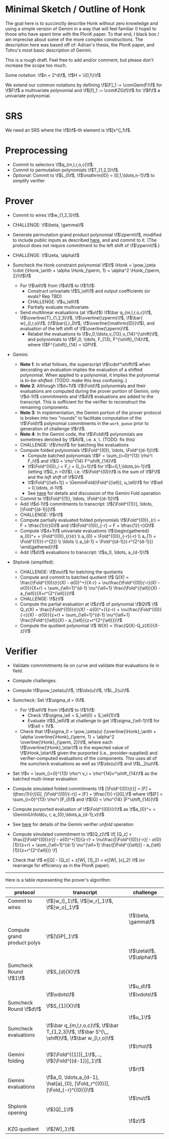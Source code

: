 # Minimal Sketch / Outline of Honk

The goal here is to succinctly describe Honk without zero knowledge and using a simple version of Gemini in a way that will feel familiar (I hope) to those who have spent time with the PlonK paper. To that end, I black box / am imprecise about some of the more complex constructions. The description here was based off of: Adrian's thesis, the PlonK paper, and Tohru's most basic description of Gemini.

This is a rough draft. Feel free to add and/or comment, but please don't increase the scope too much.

Some notation:
\f$n = 2^d\f$, \f$H = \{0,1\}\f$

We extend our common notations by defining \f$[F]_1 := \comGem(F)\f$ for \f$F\f$ a multivariate polynomial and \f$[f]_1 := \comKZG(f)\f$ for \f$f\f$ a univariate polynomial.

# SRS
We need an SRS where the \f$i\f$-th element is \f$[x^i]_1\f$.

# Preprocessing
- Commit to selectors \f$q_{m,l,r,o,c}\f$.
- Commit to permutation polynomials \f$T_{1,2,3}\f$.
- _Optional_: Commit to \f$L_0\f$, \f$\mathrm{ID} = [0,1,\ldots,n-1]\f$ to simplify verifier

# Prover
- Commit to wires \f$w_{1,2,3}\f$.
- CHALLENGE: \f$\beta, \gamma\f$
- Generate permutation grand product polynomial \f$\zperm\f$, modified to include public inputs as described [here](https://raw.githubusercontent.com/arielgabizon/plonk-addendum/master/plonk-pubinputs.pdf), and and commit to it. (The protocol does not require commitment to the left shift of \f$\zperm\f$.)
- CHALLENGE: \f$\zeta, \alpha\f$
- Sumcheck the Honk constraint polynomial \f$\f$ \Honk = \pow_\zeta \cdot (\Honk_\arith + \alpha \Honk_{\perm, 1} + \alpha^2 \Honk_{\perm, 2})\f$\f$
  - For \f$\ell\f$ from \f$d\f$ to \f$1\f$:
    - Construct univariate \f$S_\ell\f$ and output coefficients (or evals? Rep TBD)
    - CHALLENGE: \f$u_\ell\f$
    - Partially evaluate multivariate.
  - Send multilinear evaluations (at \f$u\f$) \f$\bar q_{m,l,r,o,c}\f$, \f$\overline{T}_{1,2,3}\f$, \f$\overline{\zperm}\f$, \f$\bar{ w}_{l,r,o}\f$, (\f$\bar{L}_0\f$, \f$\overline{\mathrm{ID}}\f$), and evaluation of the left shift of \f$\overline{\zperm}\f$. 
    - Relabel the evaluations to \f$v_0,\ldots,v_{13},v_{14}^{\shift}\f$, and polynomials to \f$F_0, \ldots, F_{13}, F^{\shift}_{14}\f$, where \f$F^{\shift}_{14} = \GP\f$.
- Gemini:
  - **Note 1**: In what follows, the superscript \f$\cdot^\shift\f$ when decorating an evaluation implies the evaluation of a shifted polynomial. When applied to a polynomial, it implies the polynomial is *to-be-shifted*. (TODO: make this less confusing..)
  - **Note 2**: Although \f$d+1\f$ \f$\Fold\f$ polynomials and their evaluations are computed during the prover portion of Gemini, only \f$d-1\f$ commitments and \f$d\f$ evaluations are added to the transcript. This is sufficient for the verifier to reconstruct the remaining components.
  - **Note 3**: In implementation, the Gemini portion of the prover protocol is broken into two "rounds" to facilitate computation of the \f$\Fold\f$ polynomial commitments in the `work_queue` prior to generation of challenge \f$r\f$.
  - **Note 4**: In the Gemini code, the \f$\Fold\f$ polynomials are sometimes denoted by \f$A\f$, i.e. `A_l`. (TODO: fix this)
  - CHALLENGE: \f$\rho\f$ for batching the evaluations
  - Compute folded polynomials \f$\Fold^{(0)}, \ldots, \Fold^{(d-1)}\f$:
    - Compute batched polynomials \f$F = \sum_{i=0}^{13} \rho^i F_i\f$ and \f$G = \rho^{14} F^\shift_{14}\f$
    - \f$\Fold^{(0)}_i = F_i + G_{i+1}\f$ for \f$i=0,1,\ldots,{n-1}\f$ (letting \f$G_n =0\f$), i.e. \f$\Fold^{(0)}\f$ is the sum of \f$F\f$ and the *left shift* of \f$G\f$
    - \f$\Fold^{(\ell+1)} = \GeminiFold(\Fold^{(\ell)}, u_\ell)\f$ for \f$\ell = 0,\ldots, d-1\f$
    - See [here](https://hackmd.io/VpdZslmHRy-j11qnkebLnA?view) for details and discussion of the Gemini Fold operation
  - Commit to \f$\Fold^{(1)}, \ldots, \Fold^{(d-1)}\f$
  - Add \f$d-1\f$ commitments to transcript: \f$[\Fold^{(1)}], \ldots, [\Fold^{(d-1)}]\f$
  - CHALLENGE: \f$r\f$
  - Compute partially evaluated folded polynomials
    \f$\Fold^{(0)}_{r} = F + \tfrac{1}{r}G\f$ and \f$\Fold^{(0)}_{-r} = F + \tfrac{1}{-r}G\f$
  - Compute \f$d+1\f$ univariate evaluations 
    \f$\begin{gathered}
    a_{0}^+ = \Fold^{(0)}_{r}(r) \\
    a_{0} = \Fold^{(0)}_{-r}(-r) \\
    a_{1} = \Fold^{(1)}(-r^{2}) \\
    \ldots \\
    a_{d-1} = \Fold^{(d-1)}(-r^{2^{d-1}})
    \end{gathered}\f$
  - Add \f$d\f$ evaluations to transcript: \f$a_0, \ldots, a_{d-1}\f$
  
- Shplonk (simplifed):
    - CHALLENGE: \f$\nu\f$ for batching the quotients
    - Compute and commit to batched quotient 
        \f$ Q(X) = \frac{\Fold^{(0)}_{r}(X) - a_{0}^+}{X-r} + \nu\frac{\Fold^{(0)}_{-r}(X) - a_{0}}{X+r} + \sum_{\ell=1}^{d-1} \nu^{\ell+1} \frac{\Fold^{(\ell)}(X) - a_{\ell}}{X+r^{2^{\ell}}}\f$
    - CHALLENGE: \f$z\f$ 
    - Compute the partial evaluation at \f$z\f$ of polynomial \f$Q\f$ 
        \f$ Q_z(X) =  \frac{\Fold^{(0)}_{r}(X) - a_{0}^+}{z-r} + \nu\frac{\Fold^{(0)}_{-r}(X) - a_{0}}{z+r} + \sum_{\ell=1}^{d-1} \nu^{\ell+1} \frac{\Fold^{(\ell)}(X) - a_{\ell}}{z+r^{2^{\ell}}}\f$
    - Compute the quotient polynomial
        \f$ W(X) = \frac{Q(X)-Q_z(X)}{X-z}\f$

    

# Verifier
- Validate commmitments lie on curve and validate that evaluations lie in field.
- Compute challenges.
- Compute \f$\pow_\zeta(u)\f$, \f$\idx(u)\f$, \f$L_2(u)\f$.
- Sumcheck: Set \f$\sigma_d = 0\f$. 
  - For \f$\ell\f$ from \f$d\f$ to \f$1\f$:
    - Check \f$\sigma_\ell = S_\ell(0) + S_\ell(1)\f$
    - Evaluate \f$S_\ell\f$ at challenge to get \f$\sigma_{\ell-1}\f$ for \f$\ell > 1\f$.
  - Check that \f$\sigma_0 = \pow_\zeta(u) (\overline{\Honk}_\arith +
                                          \alpha \overline{\Honk}_{\perm, 1} + \alpha^2 \overline{\Honk}_{\perm, 2})\f$, 
    where each \f$\overline{\Honk}_\star\f$ is the expected value of \f$\Honk_\star\f$ given the purported (i.e., provider-supplied) and verifier-computed evaluations of the components. This uses all of the sumcheck evaluations as well as \f$\idx(u)\f$ and \f$L_2(u)\f$.
- Set \f$v = \sum_{i=0}^{13} \rho^i v_i + \rho^{14}v^\shift_{14}\f$ as the batched multi-linear evaluation
- Compute simulated folded commitments 
    \f$  [\Fold^{(0)}_{r}] = [F] + \tfrac{1}{r}[G], [\Fold^{(0)}_{-r}] = [F] + \tfrac{1}{-r}[G],\f$
    where \f$[F] = \sum_{i=0}^{13} \rho^i [F_i]\f$ and \f$[G] = \rho^{14} [F^\shift_{14}]\f$
- Compute purported evaluation of \f$\Fold^{(0)}(r)\f$ as \f$a_{0}^+ = \GeminiUnfold(u, r, a_{0},\ldots,a_{d-1},v)\f$
- See [here](https://hackmd.io/VpdZslmHRy-j11qnkebLnA?view) for details of the Gemini verifier *unfold* operation
- Compute simulated commitment to \f$[Q_z]\f$ 
    \f[
      [Q_z] =  \frac{[\Fold^{(0)}_{r}] - a_{0}^+[1]}{z-r} + \nu\frac{[\Fold^{(0)}_{-r}] - a_{0}[1]}{z+r} + \sum_{\ell=1}^{d-1} \nu^{\ell+1} \frac{[\Fold^{(\ell)}] - a_{\ell}[1]}{z+r^{2^{\ell}}}
      \f]

- Check that 
   \f$ e([Q] - [Q_z] + z[W], [1]_2)  = e([W], [x]_2) \f$
       (or rearrange for efficiency as in the PlonK paper).


-------------------------------------------------------------------------------------------



Here is a table representing the prover's algorithm:


| protocol                    | transcript                                                                      | challenge                       |
|-----------------------------|---------------------------------------------------------------------------------|---------------------------------|
| Commit to wires             | \f$[w_l]_1\f$, \f$[w_r]_1\f$, \f$[w_o]_1\f$                                                 |                                 |
|                             |                                                                                 | \f$\beta, \gamma\f$                 |
| Compute grand product polys | \f$[\GP]_1\f$                                                     |                                 |
|                             |                                                                                 | \f$\zeta\f$, \f$\alpha\f$               |
| Sumcheck Round \f$1\f$          | \f$S_{d}(X)\f$                                                                      |                                 |
|                             |                                                                                 | \f$u_d\f$                           |
|                             | \f$\vdots\f$                                                                        | \f$\vdots\f$                        |
| Sumcheck Round \f$d\f$          | \f$S_{1}(X)\f$                                                                      |                                 |
|                             |                                                                                 | \f$u_1\f$                           |
| Sumcheck evaluations          | \f$\bar q_{m,l,r,o,c}\f$, \f$\bar T_{1,2,3}\f$, \f$\bar S^{\_, \shift}\f$, \f$\bar w_{l,r,o}\f$ |                                 |
|                             |                                                                                 | \f$\rho\f$ |
| Gemini folding              | \f$[\Fold^{(1)}]_1\f$,..., \f$[\Fold^{(d-1)}]_1\f$                                            |                                 |
|                             |                                                                                 | \f$r\f$                             |
| Gemini evaluations              | \f$a_0, \ldots,a_{d-1}, \hat{a}_{0}, [\Fold_r^{(0)}], [\Fold_{-r}^{(0)}]\f$                                            |                                 |
|                             |                                                                                 | \f$\nu\f$                             |
| Shplonk opening                 | \f$[Q]_1\f$                                     |                                 |
|                             |                                                                                 | \f$z\f$                        |
| KZG quotient                 | \f$[W]_1\f$                                     |                                 |
